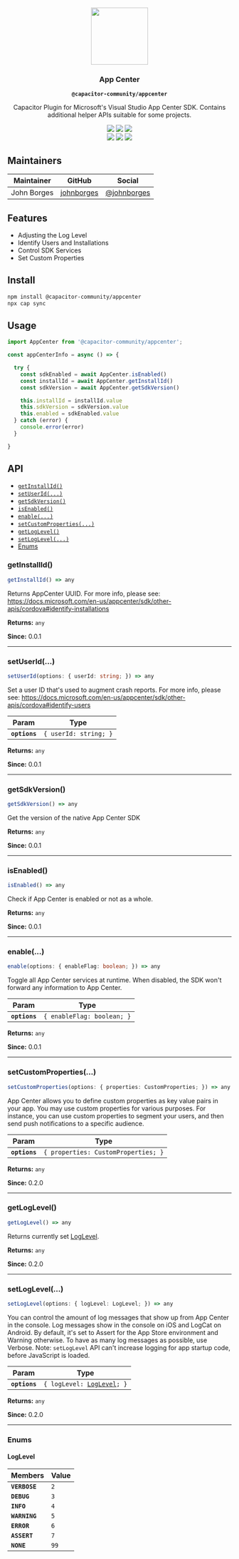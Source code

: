 <p align="center"><br><img src="https://user-images.githubusercontent.com/236501/85893648-1c92e880-b7a8-11ea-926d-95355b8175c7.png" width="128" height="128" /></p>

<h3 align="center">App Center</h3>
<p align="center"><strong><code>@capacitor-community/appcenter</code></strong></p>
<p align="center">
  Capacitor Plugin for Microsoft's Visual Studio App Center SDK. Contains additional helper APIs suitable for some projects.
</p>

<p align="center">
  <img src="https://img.shields.io/maintenance/yes/2020?style=flat-square" />
  <a href="https://github.com/capacitor-community/appcenter-sdk-capacitor/tree/master/appcenter/actions?query=workflow%3A%22CI%22"><img src="https://img.shields.io/github/workflow/status/capacitor-community/appcenter-sdk-capacitor/tree/master/appcenter/CI?style=flat-square" /></a>
  <a href="https://www.npmjs.com/package/@capacitor-community/appcenter"><img src="https://img.shields.io/npm/l/@capacitor-community/app-icon?style=flat-square" /></a>
  <br>
  <a href="https://www.npmjs.com/package/@capacitor-community/appcenter"><img src="https://img.shields.io/npm/dw/@capacitor-community/appcenter?style=flat-square" /></a>
  <a href="https://www.npmjs.com/package/@capacitor-community/appcenter"><img src="https://img.shields.io/npm/v/@capacitor-community/appcenter?style=flat-square" /></a>
  <!-- ALL-CONTRIBUTORS-BADGE:START - Do not remove or modify this section -->
  <a href="#contributors-"><img src="https://img.shields.io/badge/all%20contributors-0-orange?style=flat-square" /></a>
  <!-- ALL-CONTRIBUTORS-BADGE:END -->
</p>

## Maintainers

| Maintainer | GitHub | Social |
| -----------| -------| -------|
| John Borges | [johnborges](https://github.com/johnborges) | [@johnborges](https://twitter.com/johnborges) |

## Features

- Adjusting the Log Level
- Identify Users and Installations
- Control SDK Services
- Set Custom Properties

## Install

```bash
npm install @capacitor-community/appcenter
npx cap sync
```

## Usage

```typescript
import AppCenter from '@capacitor-community/appcenter';

const appCenterInfo = async () => {

  try {
    const sdkEnabled = await AppCenter.isEnabled()
    const installId = await AppCenter.getInstallId()
    const sdkVersion = await AppCenter.getSdkVersion()

    this.installId = installId.value
    this.sdkVersion = sdkVersion.value
    this.enabled = sdkEnabled.value
  } catch (error) {
    console.error(error)
  }

}
```

## API

<docgen-index>

* [`getInstallId()`](#getinstallid)
* [`setUserId(...)`](#setuserid)
* [`getSdkVersion()`](#getsdkversion)
* [`isEnabled()`](#isenabled)
* [`enable(...)`](#enable)
* [`setCustomProperties(...)`](#setcustomproperties)
* [`getLogLevel()`](#getloglevel)
* [`setLogLevel(...)`](#setloglevel)
* [Enums](#enums)

</docgen-index>

<docgen-api>
<!--Update the source file JSDoc comments and rerun docgen to update the docs below-->

### getInstallId()

```typescript
getInstallId() => any
```

Returns AppCenter UUID.
For more info, please see: https://docs.microsoft.com/en-us/appcenter/sdk/other-apis/cordova#identify-installations

**Returns:** <code>any</code>

**Since:** 0.0.1

--------------------


### setUserId(...)

```typescript
setUserId(options: { userId: string; }) => any
```

Set a user ID that's used to augment crash reports.
For more info, please see: https://docs.microsoft.com/en-us/appcenter/sdk/other-apis/cordova#identify-users

| Param         | Type                             |
| ------------- | -------------------------------- |
| **`options`** | <code>{ userId: string; }</code> |

**Returns:** <code>any</code>

**Since:** 0.0.1

--------------------


### getSdkVersion()

```typescript
getSdkVersion() => any
```

Get the version of the native App Center SDK

**Returns:** <code>any</code>

**Since:** 0.0.1

--------------------


### isEnabled()

```typescript
isEnabled() => any
```

Check if App Center is enabled or not as a whole.

**Returns:** <code>any</code>

**Since:** 0.0.1

--------------------


### enable(...)

```typescript
enable(options: { enableFlag: boolean; }) => any
```

Toggle all App Center services at runtime. When disabled, the SDK won't forward any information to App Center.

| Param         | Type                                  |
| ------------- | ------------------------------------- |
| **`options`** | <code>{ enableFlag: boolean; }</code> |

**Returns:** <code>any</code>

**Since:** 0.0.1

--------------------


### setCustomProperties(...)

```typescript
setCustomProperties(options: { properties: CustomProperties; }) => any
```

App Center allows you to define custom properties as key value pairs in your app. You may use custom properties for various purposes. 
For instance, you can use custom properties to segment your users, and then send push notifications to a specific audience.

| Param         | Type                                           |
| ------------- | ---------------------------------------------- |
| **`options`** | <code>{ properties: CustomProperties; }</code> |

**Returns:** <code>any</code>

**Since:** 0.2.0

--------------------


### getLogLevel()

```typescript
getLogLevel() => any
```

Returns currently set <a href="#loglevel">LogLevel</a>.

**Returns:** <code>any</code>

**Since:** 0.2.0

--------------------


### setLogLevel(...)

```typescript
setLogLevel(options: { logLevel: LogLevel; }) => any
```

You can control the amount of log messages that show up from App Center in the console. Log messages show in the console on iOS and LogCat on Android.
By default, it's set to Assert for the App Store environment and Warning otherwise. To have as many log messages as possible, use Verbose. 
Note: `setLogLevel` API can't increase logging for app startup code, before JavaScript is loaded.

| Param         | Type                                                         |
| ------------- | ------------------------------------------------------------ |
| **`options`** | <code>{ logLevel: <a href="#loglevel">LogLevel</a>; }</code> |

**Returns:** <code>any</code>

**Since:** 0.2.0

--------------------


### Enums


#### LogLevel

| Members       | Value           |
| ------------- | --------------- |
| **`VERBOSE`** | <code>2</code>  |
| **`DEBUG`**   | <code>3</code>  |
| **`INFO`**    | <code>4</code>  |
| **`WARNING`** | <code>5</code>  |
| **`ERROR`**   | <code>6</code>  |
| **`ASSERT`**  | <code>7</code>  |
| **`NONE`**    | <code>99</code> |

</docgen-api>
